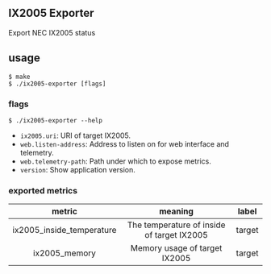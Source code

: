 IX2005 Exporter
---------------

Export NEC IX2005 status

## usage

``` shell
$ make
$ ./ix2005-exporter [flags]
```

### flags

``` shell
$ ./ix2005-exporter --help
```

* `ix2005.uri`: URI of target IX2005.
* `web.listen-address`: Address to listen on for web interface and telemetry.
* `web.telemetry-path`: Path under which to expose metrics.
* `version`: Show application version.

### exported metrics

|          metric           |                  meaning                   | label  |
|:-------------------------:|:------------------------------------------:|:------:|
| ix2005_inside_temperature | The temperature of inside of target IX2005 | target |
| ix2005_memory             | Memory usage of target IX2005              | target |
